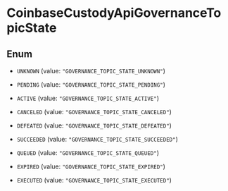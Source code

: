 
# CoinbaseCustodyApiGovernanceTopicState

## Enum


* `UNKNOWN` (value: `"GOVERNANCE_TOPIC_STATE_UNKNOWN"`)

* `PENDING` (value: `"GOVERNANCE_TOPIC_STATE_PENDING"`)

* `ACTIVE` (value: `"GOVERNANCE_TOPIC_STATE_ACTIVE"`)

* `CANCELED` (value: `"GOVERNANCE_TOPIC_STATE_CANCELED"`)

* `DEFEATED` (value: `"GOVERNANCE_TOPIC_STATE_DEFEATED"`)

* `SUCCEEDED` (value: `"GOVERNANCE_TOPIC_STATE_SUCCEEDED"`)

* `QUEUED` (value: `"GOVERNANCE_TOPIC_STATE_QUEUED"`)

* `EXPIRED` (value: `"GOVERNANCE_TOPIC_STATE_EXPIRED"`)

* `EXECUTED` (value: `"GOVERNANCE_TOPIC_STATE_EXECUTED"`)



